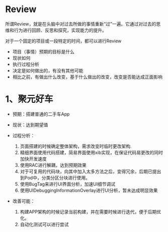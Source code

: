 # Review
所谓Review，就是在头脑中对过去所做的事情重新“过”一遍。它通过对过去的思维和行为进行回顾、反思和探究，实现能力的提升。

对于一个固定的项目或一段特定的时间，都可以进行Review

- 项目（事情）预期的目标是什么
- 现状如何
- 执行过程分析
- 决定是如何做出的，有没有其他可能
- 相比之前，有做出什么改变，基于什么做出的改变，改变是否能达成正面影响

# 1、聚元好车
- 预期：搭建普通的二手车App
- 现状：达到期望值
- 过程分析：

  1. 页面搭建的时候确定整体架构，需求改变时临时更改架构.
  2. 精细界面使用代码搭建，简易界面使用xib实现，在保证代码易更改的同时加快开发速度
  3. 使用RAC进行解耦，达到预期效果
  4. 对于可复用的代码块，向其中加入太多方法之后，变得冗余，后期已提出到Pod中，分类分区分块进行使用。
  6. 使用BugTag来进行UI界面分析，加速UI细节调试
  7. 使用UIDebuggingInformationOverlay进行UI分析，暂未达成明显效果

- 改善可能：

  1. 构建APP架构的时候记录当前构建，并在需要时候进行迭代，便于后期优化。
  2. 自动化测试可以进行尝试
